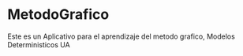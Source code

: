 # MetodoGrafico
Este es un Aplicativo para el aprendizaje del metodo grafico, Modelos Deterministicos UA
